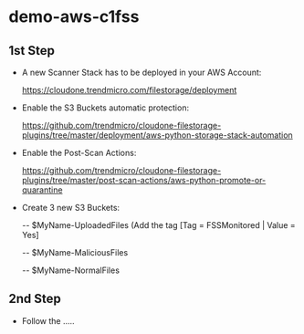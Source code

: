 # demo-aws-c1fss

## 1st Step
- A new Scanner Stack has to be deployed in your AWS Account:

  https://cloudone.trendmicro.com/filestorage/deployment

- Enable the S3 Buckets automatic protection:

  https://github.com/trendmicro/cloudone-filestorage-plugins/tree/master/deployment/aws-python-storage-stack-automation

- Enable the Post-Scan Actions:

  https://github.com/trendmicro/cloudone-filestorage-plugins/tree/master/post-scan-actions/aws-python-promote-or-quarantine

- Create 3 new S3 Buckets:

  -- $MyName-UploadedFiles (Add the tag [Tag = FSSMonitored	| Value = Yes]

  -- $MyName-MaliciousFiles 

  -- $MyName-NormalFiles

## 2nd Step
- Follow the .....
